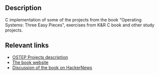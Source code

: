 ## Description

C implementation of some of the projects from the book "Operating
Systems: Three Easy Pieces", exercises from K&R C book and other study
projects.

## Relevant links

* [OSTEP Projects
  description](https://github.com/remzi-arpacidusseau/ostep-projects/tree/master/initial-utilities)
* [The book website](http://pages.cs.wisc.edu/~remzi/OSTEP/)
* [Discussion of the book on
  HackerNews](https://news.ycombinator.com/item?id=18104600)
